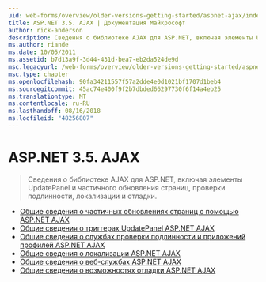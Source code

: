 ```yaml
---
uid: web-forms/overview/older-versions-getting-started/aspnet-ajax/index
title: ASP.NET 3.5. AJAX | Документация Майкрософт
author: rick-anderson
description: Сведения о библиотеке AJAX для ASP.NET, включая элементы UpdatePanel и частичного обновления страниц, проверки подлинности, локализации и отладки.
ms.author: riande
ms.date: 10/05/2011
ms.assetid: b7d13a9f-3d44-431d-bea7-eb2da524de9d
msc.legacyurl: /web-forms/overview/older-versions-getting-started/aspnet-ajax
msc.type: chapter
ms.openlocfilehash: 90fa34211557f57a2dde4e0d1021bf1707d1beb4
ms.sourcegitcommit: 45ac74e400f9f2b7dbded66297730f6f14a4eb25
ms.translationtype: MT
ms.contentlocale: ru-RU
ms.lasthandoff: 08/16/2018
ms.locfileid: "48256807"
---
```

<a name="aspnet-35---ajax"></a>ASP.NET 3.5. AJAX
====================
> Сведения о библиотеке AJAX для ASP.NET, включая элементы UpdatePanel и частичного обновления страниц, проверки подлинности, локализации и отладки.


- [Общие сведения о частичных обновлениях страниц с помощью ASP.NET AJAX](understanding-partial-page-updates-with-asp-net-ajax.md)
- [Общие сведения о триггерах UpdatePanel ASP.NET AJAX](understanding-asp-net-ajax-updatepanel-triggers.md)
- [Общие сведения о службах проверки подлинности и приложений профилей ASP.NET AJAX](understanding-asp-net-ajax-authentication-and-profile-application-services.md)
- [Общие сведения о локализации ASP.NET AJAX](understanding-asp-net-ajax-localization.md)
- [Общие сведения о веб-службах ASP.NET AJAX](understanding-asp-net-ajax-web-services.md)
- [Общие сведения о возможностях отладки ASP.NET AJAX](understanding-asp-net-ajax-debugging-capabilities.md)
